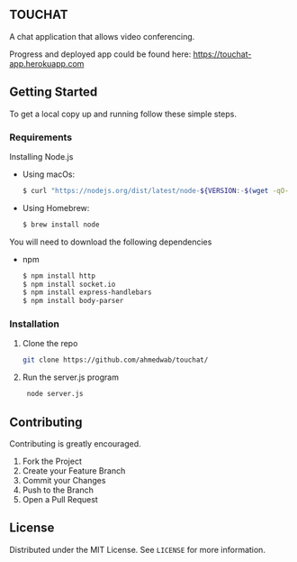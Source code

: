<!-- ABOUT THE PROJECT -->
## TOUCHAT

A chat application that allows video conferencing.

Progress and deployed app could be found here: https://touchat-app.herokuapp.com


<!-- GETTING STARTED -->
## Getting Started

To get a local copy up and running follow these simple steps.

### Requirements

Installing Node.js

* Using macOs:
  ```sh
  $ curl "https://nodejs.org/dist/latest/node-${VERSION:-$(wget -qO- https://nodejs.org/dist/latest/ | sed -nE 's|.*>node-(.*)\.pkg</a>.*|\1|p')}.pkg" > "$HOME/Downloads/node-latest.pkg" && sudo installer -store -pkg "$HOME/Downloads/node-latest.pkg" -target "/
  ```
  
* Using Homebrew:
  ```sh
  $ brew install node
  ```


You will need to download the following dependencies

* npm
  ```sh
  $ npm install http
  $ npm install socket.io
  $ npm install express-handlebars
  $ npm install body-parser
  ```



### Installation

1. Clone the repo
   ```sh
   git clone https://github.com/ahmedwab/touchat/
   ```
2. Run the server.js program
   ```sh
    node server.js
   ```








<!-- CONTRIBUTING -->
## Contributing

Contributing is greatly encouraged.

1. Fork the Project
2. Create your Feature Branch 
3. Commit your Changes 
4. Push to the Branch 
5. Open a Pull Request



<!-- LICENSE -->
## License

Distributed under the MIT License. See `LICENSE` for more information.





